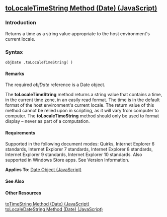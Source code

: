 ## [toLocaleTimeString Method (Date) (JavaScript)](toLocaleTimeString-Method__Date.html)

### Introduction 

 Returns a time as a string value appropriate to the host environment's current locale.

### Syntax 

```
objDate .toLocaleTimeString( )
```

#### Remarks 

<div id="languageReferenceRemarksSection" class="section" name="collapseableSection" style="">
  <p xmlns:util="util">
    The required <i>objDate</i> reference is a <span sdata="langKeyword" value="Date"><span class="keyword">Date</span></span> object.
  </p>
  <p xmlns:util="util">
    The <b>toLocaleTimeString</b> method returns a string value that contains a time, in the current time zone, in an easily read format. The time is in the default format of the host environment's
    current locale. The return value of this method cannot be relied upon in scripting, as it will vary from computer to computer. The <b>toLocaleTimeString</b> method should only be used to format
    display &#8211; never as part of a computation.
  </p>
</div>

#### Requirements 

<div id="requirementsTitleSection" class="section" name="collapseableSection" style="">
  <p xmlns:util="util"></p>
  <p>
    Supported in the following document modes: Quirks, Internet Explorer 6 standards, Internet Explorer 7 standards, Internet Explorer 8 standards, Internet Explorer 9 standards, Internet Explorer 10
    standards. Also supported in Windows Store apps. See Version Information.
  </p>
  <p xmlns:util="util">
    <b>Applies To</b>: <span sdata="link"><a href="ce2202bb-7ec9-4f5a-bf48-3a04feff283e.htm">Date Object (JavaScript)</a></span>
  </p>
</div>

#### See Also 

<div id="seeAlsoSection" class="section" name="collapseableSection" style="">
  <h4 class="subHeading">
    Other Resources
  </h4>
  <div class="seeAlsoStyle">
    <span sdata="link" xmlns:util="util"><a href="a4a8c0f2-55a9-4e84-94c3-f0a547fb04b5.htm">toTimeString Method (Date) (JavaScript)</a></span>
  </div>
  <div class="seeAlsoStyle">
    <span sdata="link" xmlns:util="util"><a href="0b83715c-8ced-4bd7-8940-a8007d002d10.htm">toLocaleDateString Method (Date) (JavaScript)</a></span>
  </div>
</div>

